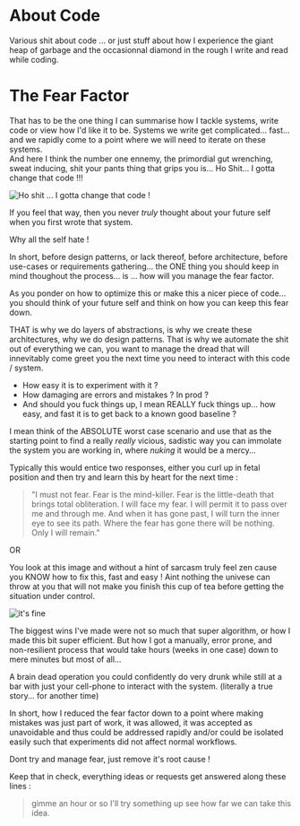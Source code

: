 # About Code
Various shit about code ... or just stuff about how I experience the giant heap of garbage and the occasionnal diamond in the rough I write and read while coding.


# The Fear Factor
That has to be the one thing I can summarise how I tackle systems, write code or view how I'd like it to be.
Systems we write get complicated... fast... and we rapidly come to a point where we will need to iterate on 
these systems.  
And here I think the number one ennemy, the primordial gut wrenching, sweat inducing, shit your pants thing that
grips you is...  Ho Shit...  I gotta change that code !!!

![Ho shit ... I gotta change that code !](https://i.giphy.com/media/v1.Y2lkPTc5MGI3NjExM2Z0aXNtcTR0eHA3ZzJzb2hkN2g0eHN3YTBreXd1a2E4azE1YzdrMiZlcD12MV9pbnRlcm5hbF9naWZfYnlfaWQmY3Q9Zw/a79Jr229u3bzO/giphy.gif)

If you feel that way, then you never _truly_ thought about your future self when you first wrote that system.

Why all the self hate !

In short, before design patterns, or lack thereof, before architecture, before use-cases or requirements gathering...
the ONE thing you should keep in mind thoughout the process... is ... how will you manage the fear factor.

As you ponder on how to optimize this or make this a nicer piece of code...  you should think of your future self and
think on how you can keep this fear down.

THAT is why we do layers of abstractions, is why we create these architectures, why we do design patterns.  That is 
why we automate the shit out of everything we can, you want to manage the dread that will innevitably come greet
you the next time you need to interact with this code / system.

* How easy it is to experiment with it ?
* How damaging are errors and mistakes ?  In prod ?
* And should you fuck things up, I mean REALLY fuck things up... how easy, and fast it is to get back to a known good baseline ?

I mean think of the ABSOLUTE worst case scenario and use that as the starting point to find a really _really_ vicious, sadistic way you can immolate the 
system you are working in, where _nuking_ it would be a mercy...

Typically this would entice two responses, either you curl up in fetal position and then try and learn this by heart for the next time :

> "I must not fear.
> Fear is the mind-killer.
> Fear is the little-death that brings total obliteration.
> I will face my fear.
> I will permit it to pass over me and through me.
> And when it has gone past, I will turn the inner eye to see its path.
> Where the fear has gone there will be nothing. Only I will remain."

OR

You look at this image and without a hint of sarcasm truly feel zen cause you KNOW how to fix this, fast and easy !  Aint nothing the univese can throw at you that will not make you finish this cup of tea before getting the situation under control.

![it's fine](https://i.giphy.com/media/v1.Y2lkPTc5MGI3NjExeGpzOTF1ZDkyYWYyMDk0NmYzcGtzODB4enA5azdmYXBrM21ueTluNSZlcD12MV9pbnRlcm5hbF9naWZfYnlfaWQmY3Q9Zw/NTur7XlVDUdqM/giphy.gif)

The biggest wins I've made were not so much that super algorithm, or how I made this bit super efficient.  But how
I got a manually, error prone, and non-resilient process that would take hours (weeks in one case) down to mere minutes but most of all...

A brain dead operation you could confidently do very drunk while still at a bar with just your cell-phone to interact with the system. (literally a true story... for another time)

In short, how I reduced the fear factor down to a point where making mistakes was just part of work, it was allowed, it was accepted as unavoidable and thus could be addressed rapidly and/or could be isolated easily such that experiments did not affect normal workflows.

Dont try and manage fear, just remove it's root cause !

Keep that in check, everything ideas or requests get answered along these lines :

> gimme an hour or so I'll try something up see how far we can take this idea.
